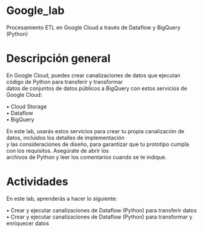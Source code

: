 # Google_lab
Procesamiento ETL en Google Cloud a través de Dataflow y BigQuery (Python)

# Descripción general

En Google Cloud, puedes crear canalizaciones de datos que ejecutan código de Python para transferir y transformar <br/>
datos de conjuntos de datos públicos a BigQuery con estos servicios de Google Cloud:

• Cloud Storage <br/>
• Dataflow <br/>
• BigQuery<br/>

En este lab, usarás estos servicios para crear tu propia canalización de datos, incluidos los detalles de implementación <br/>
y las consideraciones de diseño, para garantizar que tu prototipo cumpla con los requisitos. Asegúrate de abrir los <br/>
archivos de Python y leer los comentarios cuando se te indique.

# Actividades
En este lab, aprenderás a hacer lo siguiente:

• Crear y ejecutar canalizaciones de Dataflow (Python) para transferir datos <br/>
• Crear y ejecutar canalizaciones de Dataflow (Python) para transformar y enriquecer datos
